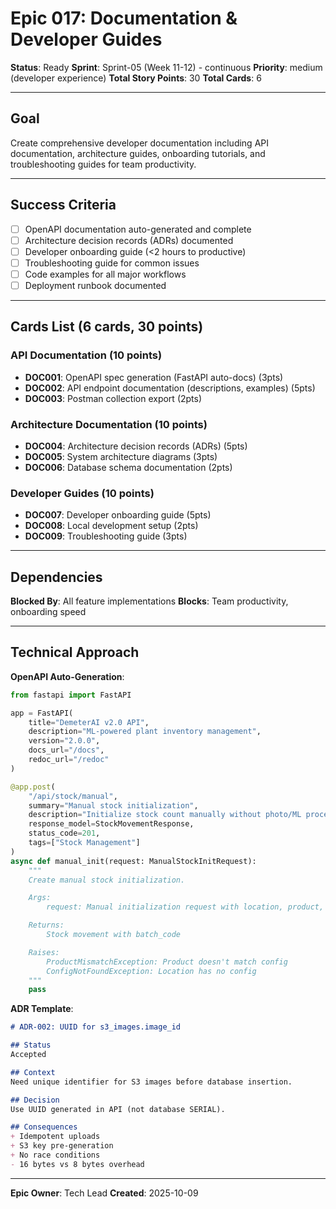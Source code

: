 # Epic 017: Documentation & Developer Guides

**Status**: Ready
**Sprint**: Sprint-05 (Week 11-12) - continuous
**Priority**: medium (developer experience)
**Total Story Points**: 30
**Total Cards**: 6

---

## Goal

Create comprehensive developer documentation including API documentation, architecture guides, onboarding tutorials, and troubleshooting guides for team productivity.

---

## Success Criteria

- [ ] OpenAPI documentation auto-generated and complete
- [ ] Architecture decision records (ADRs) documented
- [ ] Developer onboarding guide (<2 hours to productive)
- [ ] Troubleshooting guide for common issues
- [ ] Code examples for all major workflows
- [ ] Deployment runbook documented

---

## Cards List (6 cards, 30 points)

### API Documentation (10 points)
- **DOC001**: OpenAPI spec generation (FastAPI auto-docs) (3pts)
- **DOC002**: API endpoint documentation (descriptions, examples) (5pts)
- **DOC003**: Postman collection export (2pts)

### Architecture Documentation (10 points)
- **DOC004**: Architecture decision records (ADRs) (5pts)
- **DOC005**: System architecture diagrams (3pts)
- **DOC006**: Database schema documentation (2pts)

### Developer Guides (10 points)
- **DOC007**: Developer onboarding guide (5pts)
- **DOC008**: Local development setup (2pts)
- **DOC009**: Troubleshooting guide (3pts)

---

## Dependencies

**Blocked By**: All feature implementations
**Blocks**: Team productivity, onboarding speed

---

## Technical Approach

**OpenAPI Auto-Generation**:
```python
from fastapi import FastAPI

app = FastAPI(
    title="DemeterAI v2.0 API",
    description="ML-powered plant inventory management",
    version="2.0.0",
    docs_url="/docs",
    redoc_url="/redoc"
)

@app.post(
    "/api/stock/manual",
    summary="Manual stock initialization",
    description="Initialize stock count manually without photo/ML processing. Requires product to match location config.",
    response_model=StockMovementResponse,
    status_code=201,
    tags=["Stock Management"]
)
async def manual_init(request: ManualStockInitRequest):
    """
    Create manual stock initialization.

    Args:
        request: Manual initialization request with location, product, quantity

    Returns:
        Stock movement with batch_code

    Raises:
        ProductMismatchException: Product doesn't match config
        ConfigNotFoundException: Location has no config
    """
    pass
```

**ADR Template**:
```markdown
# ADR-002: UUID for s3_images.image_id

## Status
Accepted

## Context
Need unique identifier for S3 images before database insertion.

## Decision
Use UUID generated in API (not database SERIAL).

## Consequences
+ Idempotent uploads
+ S3 key pre-generation
+ No race conditions
- 16 bytes vs 8 bytes overhead
```

---

**Epic Owner**: Tech Lead
**Created**: 2025-10-09

